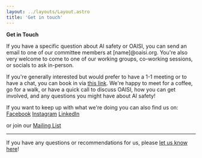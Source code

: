 ```yaml
---
layout: ../layouts/Layout.astro
title: 'Get in touch'
---
```


**Get in Touch**

If you have a specific question about AI safety or OAISI, you can send an email to one of our committee members at [name]@oaisi.org. You're also very welcome to come to one of our working groups, co-working sessions, or socials to ask in-person.

If you're generally interested but would prefer to have a 1-1 meeting or to have a chat, you can book in via [this link](https://calendly.com/gracie-oaisi/30min). We're happy to meet for a coffee, go for a walk, or have a quick call to discuss OAISI, how you can get involved, and any questions you might have about AI safety!

If you want to keep up with what we're doing you can also find us on:
[Facebook](https://www.facebook.com/oaisioxford)
[Instagram](https://www.instagram.com/oaisioxford/)
[LinkedIn](https://www.linkedin.com/company/oaisi/)

or join our [Mailing List](https://oaisi.us17.list-manage.com/subscribe?u=0eaab65e70ffb4877d01c81e0&id=18d2d1286e)

<hr />

If you have any questions or recommendations for us, please [let us know here](https://airtable.com/appYLUyQifgR31gwq/pag8tZukPMUa26b1N/form)!